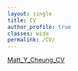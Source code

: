 ```yaml
---
layout: single
title: CV
author_profile: true
classes: wide
permalink: /CV/
---
```


[Matt_Y_Cheung_CV](https://docs.google.com/document/d/1Zb10DNEMc40ejEwZRs-6PIA2BPYShm-dEsEqXDXv3E4/edit?usp=sharing)

